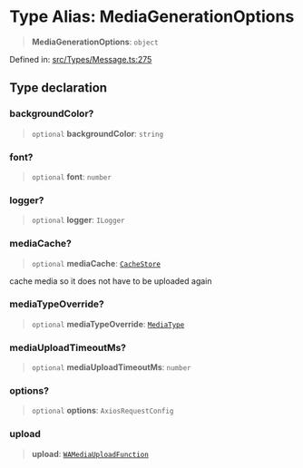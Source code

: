 # Type Alias: MediaGenerationOptions

> **MediaGenerationOptions**: `object`

Defined in: [src/Types/Message.ts:275](https://github.com/Fokusdotid/Baileys/blob/a954da2ee3c892812cf9528a5a214092693c872f/src/Types/Message.ts#L275)

## Type declaration

### backgroundColor?

> `optional` **backgroundColor**: `string`

### font?

> `optional` **font**: `number`

### logger?

> `optional` **logger**: `ILogger`

### mediaCache?

> `optional` **mediaCache**: [`CacheStore`](CacheStore.md)

cache media so it does not have to be uploaded again

### mediaTypeOverride?

> `optional` **mediaTypeOverride**: [`MediaType`](MediaType.md)

### mediaUploadTimeoutMs?

> `optional` **mediaUploadTimeoutMs**: `number`

### options?

> `optional` **options**: `AxiosRequestConfig`

### upload

> **upload**: [`WAMediaUploadFunction`](WAMediaUploadFunction.md)

